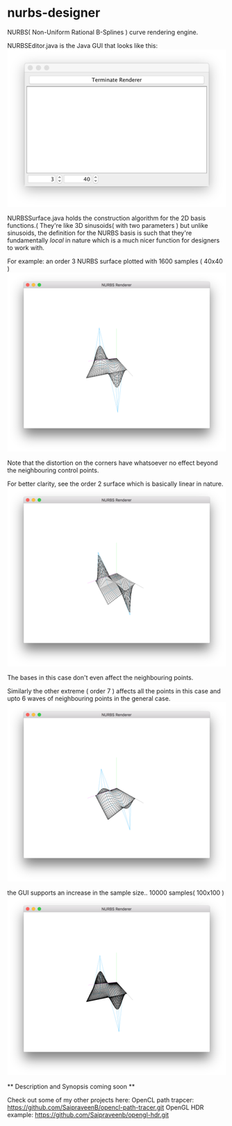 # nurbs-designer
NURBS( Non-Uniform Rational B-Splines ) curve rendering engine.

NURBSEditor.java is the Java GUI that looks like this:
![gui.png](/gui.png)

NURBSSurface.java holds the construction algorithm for the 2D basis functions.( They're like 3D sinusoids( with two parameters ) but unlike sinusoids, the definition for the NURBS basis is such that they're fundamentally _local_ in nature which is a much nicer function for designers to work with.

For example: an order 3 NURBS surface plotted with 1600 samples ( 40x40 )
![o_3_s_40.png](/o_3_s_40.png)

Note that the distortion on the corners have whatsoever no effect beyond the neighbouring control points.

For better clarity, see the order 2 surface which is basically linear in nature.
![o_2_s_40.png](/o_2_s_40.png)

The bases in this case don't even affect the neighbouring points.

Similarly the other extreme ( order 7 ) affects all the points in this case and upto 6 waves of neighbouring points in the general case.
![o_7_s_40.png](/o_7_s_40.png)

the GUI supports an increase in the sample size..
10000 samples( 100x100 )
![o_3_s_100.png](/o_3_s_100.png)


** Description and Synopsis coming soon **


Check out some of my other projects here:
OpenCL path trapcer: https://github.com/SaipraveenB/opencl-path-tracer.git
OpenGL HDR example:
https://github.com/Saipraveenb/opengl-hdr.git
